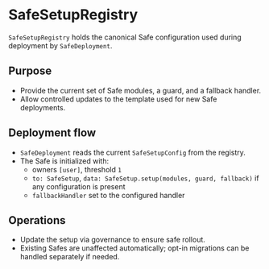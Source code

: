 # SafeSetupRegistry

`SafeSetupRegistry` holds the canonical Safe configuration used during
deployment by `SafeDeployment`.

## Purpose

- Provide the current set of Safe modules, a guard, and a fallback handler.
- Allow controlled updates to the template used for new Safe deployments.

## Deployment flow

- `SafeDeployment` reads the current `SafeSetupConfig` from the registry.
- The Safe is initialized with:
  - owners `[user]`, threshold `1`
  - `to: SafeSetup`, `data: SafeSetup.setup(modules, guard, fallback)` if any
    configuration is present
  - `fallbackHandler` set to the configured handler

## Operations

- Update the setup via governance to ensure safe rollout.
- Existing Safes are unaffected automatically; opt-in migrations can be handled
  separately if needed.
